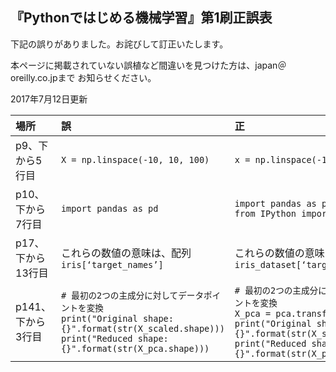 ## 『Pythonではじめる機械学習』第1刷正誤表

下記の誤りがありました。お詫びして訂正いたします。

本ページに掲載されていない誤植など間違いを見つけた方は、japan＠oreilly.co.jpまで
お知らせください。

2017年7月12日更新


| 場所        | 誤     | 正   |
| :---------- | :--------- | :-------- |
|  p9、下から5行目 | `X = np.linspace(-10, 10, 100)` | `x = np.linspace(-10, 10, 100)` |
| p10、下から7行目 | `import pandas as pd` | `import pandas as pd`<br>`from IPython import display` |
| p17、下から13行目 |これらの数値の意味は、配列`iris[‘target_names’]` |これらの数値の意味は、配列`iris_dataset[‘target_names’]` |
| p141、下から3行目 | `# 最初の2つの主成分に対してデータポイントを変換`<br>`print("Original shape: {}".format(str(X_scaled.shape)))`<br>`print("Reduced shape: {}".format(str(X_pca.shape)))` | `# 最初の2つの主成分に対してデータポイントを変換`<br>`X_pca = pca.transform(X_scaled)`<br>`print("Original shape: {}".format(str(X_scaled.shape)))`<br>`print("Reduced shape: {}".format(str(X_pca.shape)))`|





